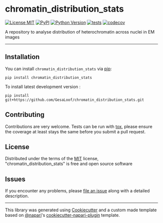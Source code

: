 # chromatin_distribution_stats

[![License MIT](https://img.shields.io/pypi/l/chromatin_distribution_stats.svg?color=green)](https://github.com/GesaLoof/chromatin_distribution_stats/raw/main/LICENSE)
[![PyPI](https://img.shields.io/pypi/v/chromatin_distribution_stats.svg?color=green)](https://pypi.org/project/chromatin_distribution_stats)
[![Python Version](https://img.shields.io/pypi/pyversions/chromatin_distribution_stats.svg?color=green)](https://python.org)
[![tests](https://github.com/GesaLoof/chromatin_distribution_stats/workflows/tests/badge.svg)](https://github.com/GesaLoof/chromatin_distribution_stats/actions)
[![codecov](https://codecov.io/gh/GesaLoof/chromatin_distribution_stats/branch/main/graph/badge.svg)](https://codecov.io/gh/GesaLoof/chromatin_distribution_stats)

A repository to analyse distribution of heterochromatin across nuclei in EM images

----------------------------------

## Installation

You can install `chromatin_distribution_stats` via [pip]:

    pip install chromatin_distribution_stats



To install latest development version :

    pip install git+https://github.com/GesaLoof/chromatin_distribution_stats.git


## Contributing

Contributions are very welcome. Tests can be run with [tox], please ensure
the coverage at least stays the same before you submit a pull request.

## License

Distributed under the terms of the [MIT] license,
"chromatin_distribution_stats" is free and open source software

## Issues

If you encounter any problems, please [file an issue] along with a detailed description.

----------------------------------

This library was generated using [Cookiecutter] and a custom made template based on [@napari]'s [cookiecutter-napari-plugin] template.


[napari]: https://github.com/napari/napari
[Cookiecutter]: https://github.com/audreyr/cookiecutter
[@napari]: https://github.com/napari
[MIT]: http://opensource.org/licenses/MIT
[BSD-3]: http://opensource.org/licenses/BSD-3-Clause
[GNU GPL v3.0]: http://www.gnu.org/licenses/gpl-3.0.txt
[GNU LGPL v3.0]: http://www.gnu.org/licenses/lgpl-3.0.txt
[Apache Software License 2.0]: http://www.apache.org/licenses/LICENSE-2.0
[Mozilla Public License 2.0]: https://www.mozilla.org/media/MPL/2.0/index.txt
[cookiecutter-napari-plugin]: https://github.com/napari/cookiecutter-napari-plugin
[pip]: https://pypi.org/project/pip/
[PyPI]: https://pypi.org/
[tox]: https://tox.readthedocs.io/en/latest/

[file an issue]: https://github.com/GesaLoof/chromatin_distribution_stats/issues

